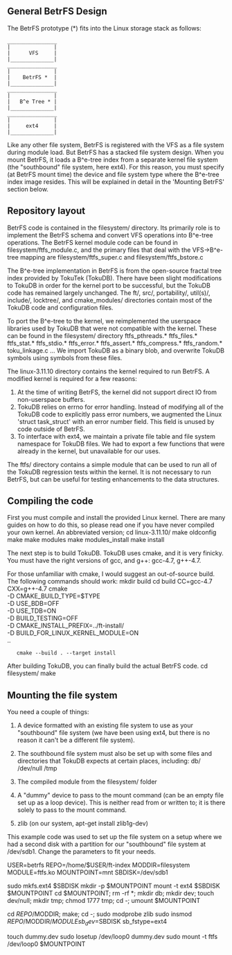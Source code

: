 General BetrFS Design
---------------------

The BetrFS prototype (*) fits into the Linux storage stack as follows:

    ________________
    |              |
    |      VFS     |
    |______________|
    ________________
    |              |
    |    BetrFS *  |
    |______________|
    ________________
    |              |
    |   B^e Tree * |
    |______________|
    ________________
    |              |
    |     ext4     |
    |______________|

 
Like any other file system, BetrFS is registered with the VFS as a
file system during module load. But BetrFS has a stacked file system
design. When you mount BetrFS, it loads a B^e-tree index from a
separate kernel file system (the "southbound" file system, here
ext4). For this reason, you must specify (at BetrFS mount time) the
device and file system type where the B^e-tree index image
resides. This will be explained in detail in the 'Mounting BetrFS'
section below.


Repository layout
-----------------

BetrFS code is contained in the filesystem/ directory. Its primarily
role is to implement the BetrFS schema and convert VFS operations into
B^e-tree operations. The BetrFS kernel module code can be found in
filesystem/ftfs_module.c, and the primary files that deal with the
VFS->B^e-tree mapping are filesystem/ftfs_super.c and
filesystem/ftfs_bstore.c

The B^e-tree implementation in BetrFS is from the open-source fractal
tree index provided by TokuTek (TokuDB). There have been slight
modifications to TokuDB in order for the kernel port to be successful,
but the TokuDB code has remained largely unchanged. The ft/, src/,
portability/, util(s)/, include/, locktree/, and cmake_modules/
directories contain most of the TokuDB code and configuration files.

To port the B^e-tree to the kernel, we reimplemented the userspace
libraries used by TokuDB that were not compatible with the
kernel. These can be found in the filesystem/ directory
  ftfs_pthreads.*
  ftfs_files.*
  ftfs_stat.*
  ftfs_stdio.*
  ftfs_error.*
  ftfs_assert.*
  ftfs_compress.*
  ftfs_random.*
  toku_linkage.c
  ...
We import TokuDB as a binary blob, and overwrite TokuDB symbols using
symbols from these files.

The linux-3.11.10 directory contains the kernel required to run
BetrFS. A modified kernel is required for a few reasons:
  1. At the time of writing BetrFS, the kernel did not support direct
  IO from non-userspace buffers.
  2. TokuDB relies on errno for error handling. Instead of modifying
  all of the TokuDB code to explicitly pass error numbers, we
  augmented the Linux 'struct task_struct' with an error number
  field. This field is unused by code outside of BetrFS.
  3. To interface with ext4, we maintain a private file table and file
  system namespace for TokuDB files. We had to export a few functions
  that were already in the kernel, but unavailable for our uses.

The ftfs/ directory contains a simple module that can be used to run
all of the TokuDB regression tests within the kernel. It is not
necessary to run BetrFS, but can be useful for testing enhancements to
the data structures.


Compiling the code
------------------

First you must compile and install the provided Linux kernel. There
are many guides on how to do this, so please read one if you have
never compiled your own kernel. An abbreviated version;
      cd linux-3.11.10/
      make oldconfig
      make
      make modules
      make modules_install
      make install

The next step is to build TokuDB. TokuDB uses cmake, and it is very finicky.
You must have the right versions of gcc, and g++: gcc-4.7, g++-4.7.

For those unfamiliar with cmake, I would suggest an out-of-source
build. The following commands should work:
       mkdir build
       cd build
       CC=gcc-4.7 CXX=g++-4.7 cmake \
         -D CMAKE_BUILD_TYPE=$TYPE \
         -D USE_BDB=OFF \
         -D USE_TDB=ON \
         -D BUILD_TESTING=OFF \
         -D CMAKE_INSTALL_PREFIX=../ft-install/ \
         -D BUILD_FOR_LINUX_KERNEL_MODULE=ON \
        ..

       cmake --build . --target install

After building TokuDB, you can finally build the actual BetrFS code.
      cd filesystem/
      make


Mounting the file system
------------------------
You need a couple of things:

  1. A device formatted with an existing file system to use as your
  "southbound" file system (we have been using ext4, but there is no
  reason it can't be a different file system).

  2. The southbound file system must also be set up with some files
  and directories that TokuDB expects at certain places, including:
    db/
    /dev/null
    /tmp

  3. The compiled module from the filesystem/ folder

  4. A "dummy" device to pass to the mount command (can be an empty
  file set up as a loop device). This is neither read from or written
  to; it is there solely to pass to the mount command.

  5. zlib (on our system, apt-get install zlib1g-dev)

This example code was used to set up the file system on a setup where
we had a second disk with a partition for our "southbound" file system
at /dev/sdb1. Change the parameters to fit your needs.

  USER=betrfs
  REPO=/home/$USER/ft-index
  MODDIR=filesystem
  MODULE=ftfs.ko
  MOUNTPOINT=mnt
  SBDISK=/dev/sdb1

  sudo mkfs.ext4 $SBDISK
  mkdir -p $MOUNTPOINT
  mount -t ext4 $SBDISK $MOUNTPOINT
  cd $MOUNTPOINT;
  rm -rf *;
  mkdir db;
  mkdir dev;
  touch dev/null;
  mkdir tmp;
  chmod 1777 tmp;
  cd -;
  umount $MOUNTPOINT

  cd $REPO/$MODDIR; make; cd -;
  sudo modprobe zlib
  sudo insmod $REPO/$MODDIR/$MODULE sb_dev=$SBDISK sb_fstype=ext4

  touch dummy.dev
  sudo losetup /dev/loop0 dummy.dev
  sudo mount -t ftfs /dev/loop0 $MOUNTPOINT